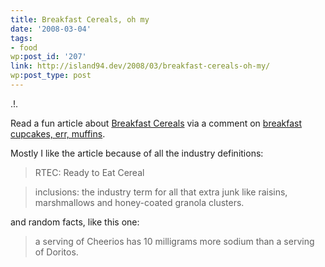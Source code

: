 ```yaml
---
title: Breakfast Cereals, oh my
date: '2008-03-04'
tags:
- food
wp:post_id: '207'
link: http://island94.dev/2008/03/breakfast-cereals-oh-my/
wp:post_type: post
---
```


.!.

Read a fun article about [Breakfast Cereals](http://www.salon.com/mwt/food/eat_drink/2007/10/03/breakfast_cereal/) via a comment on [breakfast cupcakes, err, muffins](http://www.megnut.com/2007/10/are-they-breakfast-cupcakes#comment-3498).

Mostly I like the article because of all the industry definitions:

>

> RTEC: Ready to Eat Cereal

> inclusions: the industry term for all that extra junk like raisins, marshmallows and honey-coated granola clusters.

and random facts, like this one:

>

> a serving of Cheerios has 10 milligrams more sodium than a serving of Doritos.
